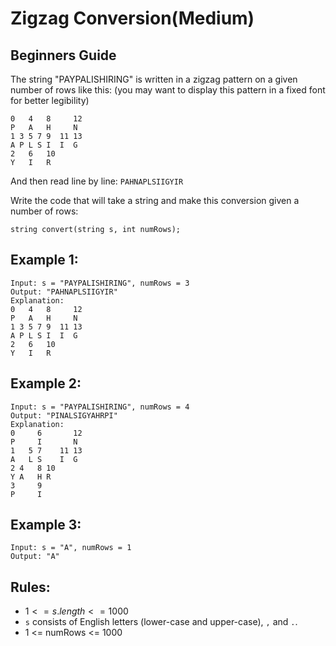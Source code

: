 # Zigzag Conversion(Medium)

## Beginners Guide

The string "PAYPALISHIRING" is written in a zigzag pattern on a given number of rows like this: (you may want to display this pattern in a fixed font for better legibility)

```
0   4   8     12
P   A   H     N
1 3 5 7 9  11 13
A P L S I  I  G
2   6   10
Y   I   R
```
And then read line by line: `PAHNAPLSIIGYIR`

Write the code that will take a string and make this conversion given a number of rows:

```
string convert(string s, int numRows);
```

Example 1:
---
```go=
Input: s = "PAYPALISHIRING", numRows = 3
Output: "PAHNAPLSIIGYIR"
Explanation:
0   4   8     12
P   A   H     N
1 3 5 7 9  11 13
A P L S I  I  G
2   6   10
Y   I   R
```

Example 2:
---
```go=
Input: s = "PAYPALISHIRING", numRows = 4
Output: "PINALSIGYAHRPI"
Explanation:
0     6       12
P     I       N
1   5 7    11 13
A   L S    I  G
2 4   8 10
Y A   H R
3     9
P     I
```

Example 3:
---
```go=
Input: s = "A", numRows = 1
Output: "A"
```

Rules:
---
* $1 <= s.length <= 1000$
* `s` consists of English letters (lower-case and upper-case), `,` and `.`.
* 1 <= numRows <= 1000